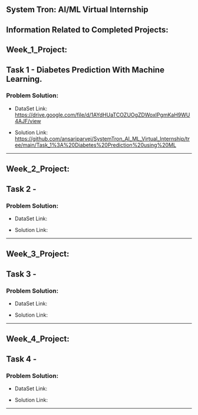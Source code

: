 ## System Tron: AI/ML Virtual Internship

## Information Related to Completed Projects:

## Week_1_Project:

## Task 1 - Diabetes Prediction With Machine Learning.

### Problem Solution:

- DataSet Link: https://drive.google.com/file/d/1AYdHUaTCOZUOgZDWoxlPgmKaH9WU4AJF/view

- Solution Link: https://github.com/ansariparvej/SystemTron_AI_ML_Virtual_Internship/tree/main/Task_1%3A%20Diabetes%20Prediction%20using%20ML

-------------------------------------------------------------------------------------------

## Week_2_Project:

## Task 2 - 

### Problem Solution:

- DataSet Link: 

- Solution Link:

-------------------------------------------------------------------------------------------

## Week_3_Project:

## Task 3 - 

### Problem Solution:

- DataSet Link: 

- Solution Link:

-------------------------------------------------------------------------------------------

## Week_4_Project:

## Task 4 - 

### Problem Solution:

- DataSet Link: 

- Solution Link:

-------------------------------------------------------------------------------------------
